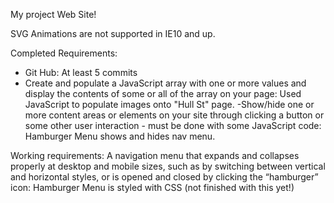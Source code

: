 My project Web Site!

SVG Animations are not supported in IE10 and up.


Completed Requirements:
- Git Hub: At least 5 commits
- Create and populate a JavaScript array with one or more values and display the contents of some or all of the array on your page: Used JavaScript to populate images onto "Hull St" page.
-Show/hide one or more content areas or elements on your site through clicking a button or some other user interaction - must be done with some JavaScript code: Hamburger Menu shows and hides nav menu.


Working requirements:
A navigation menu that expands and collapses properly at desktop and mobile sizes, such as by switching between vertical and horizontal styles, or is opened and closed by clicking the “hamburger” icon: Hamburger Menu is styled with CSS (not finished with this yet!)


